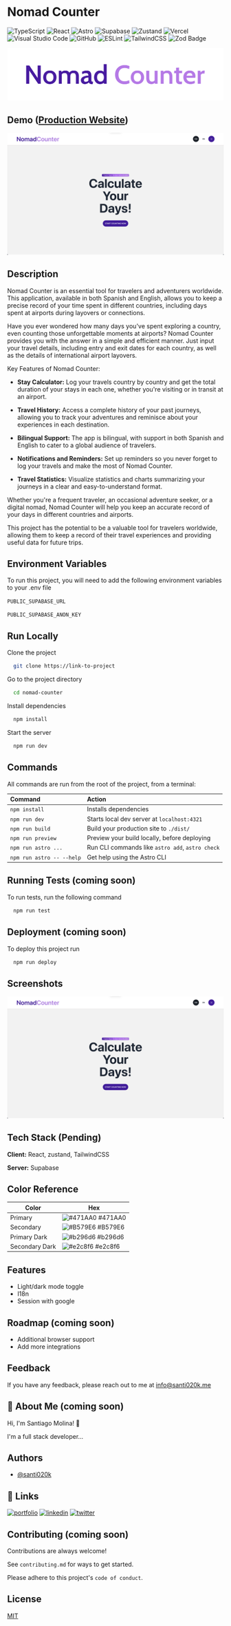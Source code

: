 # Nomad Counter

![TypeScript](https://img.shields.io/badge/typescript-%23007ACC.svg?style=for-the-badge&logo=typescript&logoColor=white)
![React](https://img.shields.io/badge/react-%2320232a.svg?style=for-the-badge&logo=react&logoColor=%2361DAFB)
![Astro](https://img.shields.io/badge/Astro-0C1222?style=for-the-badge&logo=astro&logoColor=FDFDFE)
![Supabase](https://img.shields.io/badge/Supabase-3ECF8E?style=for-the-badge&logo=supabase&logoColor=white)
![Zustand](https://img.shields.io/badge/zustand-%2320232a.svg?style=for-the-badge&logo=react&logoColor=%2361DAFB)
![Vercel](https://img.shields.io/badge/vercel-%23000000.svg?style=for-the-badge&logo=vercel&logoColor=white)
![Visual Studio Code](https://img.shields.io/badge/Visual%20Studio%20Code-0078d7.svg?style=for-the-badge&logo=visual-studio-code&logoColor=white)
![GitHub](https://img.shields.io/badge/github-%23121011.svg?style=for-the-badge&logo=github&logoColor=white)
![ESLint](https://img.shields.io/badge/ESLint-4B3263?style=for-the-badge&logo=eslint&logoColor=white)
![TailwindCSS](https://img.shields.io/badge/tailwindcss-%2338B2AC.svg?style=for-the-badge&logo=tailwind-css&logoColor=white)
![Zod Badge](https://img.shields.io/badge/Zod-3E67B1?style=for-the-badge&logo=zod&logoColor=white)

<!-- TODO: add vitest badge and others -->

<!-- Coming soon -->
![Logo](./public/assets/logo.webp)

## Demo ([Production Website](https://nomad.santi020k.me/))

![App Screenshot](./public/assets/screenshot.png)

## Description

Nomad Counter is an essential tool for travelers and adventurers worldwide. This application, available in both Spanish and English, allows you to keep a precise record of your time spent in different countries, including days spent at airports during layovers or connections.

Have you ever wondered how many days you've spent exploring a country, even counting those unforgettable moments at airports? Nomad Counter provides you with the answer in a simple and efficient manner. Just input your travel details, including entry and exit dates for each country, as well as the details of international airport layovers.

Key Features of Nomad Counter:

- **Stay Calculator:** Log your travels country by country and get the total duration of your stays in each one, whether you're visiting or in transit at an airport.

- **Travel History:** Access a complete history of your past journeys, allowing you to track your adventures and reminisce about your experiences in each destination.

- **Bilingual Support:** The app is bilingual, with support in both Spanish and English to cater to a global audience of travelers.

- **Notifications and Reminders:** Set up reminders so you never forget to log your travels and make the most of Nomad Counter.

- **Travel Statistics:** Visualize statistics and charts summarizing your journeys in a clear and easy-to-understand format.

Whether you're a frequent traveler, an occasional adventure seeker, or a digital nomad, Nomad Counter will help you keep an accurate record of your days in different countries and airports.
<!-- Coming soon -->
<!-- Download the app today and start counting your days of exploration around the world! -->

This project has the potential to be a valuable tool for travelers worldwide, allowing them to keep a record of their travel experiences and providing useful data for future trips.

## Environment Variables

To run this project, you will need to add the following environment variables to your .env file

`PUBLIC_SUPABASE_URL`

`PUBLIC_SUPABASE_ANON_KEY`

## Run Locally

Clone the project

```bash
  git clone https://link-to-project
```

Go to the project directory

```bash
  cd nomad-counter
```

Install dependencies

```bash
  npm install
```

Start the server

```bash
  npm run dev
```

## Commands

All commands are run from the root of the project, from a terminal:

| Command                   | Action                                           |
| :------------------------ | :----------------------------------------------- |
| `npm install`             | Installs dependencies                            |
| `npm run dev`             | Starts local dev server at `localhost:4321`      |
| `npm run build`           | Build your production site to `./dist/`          |
| `npm run preview`         | Preview your build locally, before deploying     |
| `npm run astro ...`       | Run CLI commands like `astro add`, `astro check` |
| `npm run astro -- --help` | Get help using the Astro CLI                     |

## Running Tests (coming soon)

To run tests, run the following command

```bash
  npm run test
```

## Deployment (coming soon)

To deploy this project run

```bash
  npm run deploy
```

## Screenshots

![App Screenshot](./public/assets/screenshot.png)

## Tech Stack (Pending)

**Client:** React, zustand, TailwindCSS

**Server:** Supabase

## Color Reference

| Color             | Hex                                                                |
| ----------------- | ------------------------------------------------------------------ |
| Primary | ![#471AA0](https://via.placeholder.com/10/471AA0?text=+) #471AA0 |
| Secondary | ![#B579E6](https://via.placeholder.com/10/B579E6?text=+) #B579E6 |
| Primary Dark | ![#b296d6](https://via.placeholder.com/10/b296d6?text=+) #b296d6 |
| Secondary Dark | ![#e2c8f6](https://via.placeholder.com/10/e2c8f6?text=+) #e2c8f6 |

## Features

- Light/dark mode toggle
- I18n
- Session with google

## Roadmap (coming soon)

- Additional browser support
- Add more integrations

## Feedback

If you have any feedback, please reach out to me at <info@santi020k.me>

## 🚀 About Me (coming soon)

Hi, I'm Santiago Molina! 👋

I'm a full stack developer...

## Authors

- [@santi020k](https://www.github.com/santi020k)

## 🔗 Links

[![portfolio](https://img.shields.io/badge/my_portfolio-000?style=for-the-badge&logo=ko-fi&logoColor=white)](https://santi020k.me/)
[![linkedin](https://img.shields.io/badge/linkedin-0A66C2?style=for-the-badge&logo=linkedin&logoColor=white)](https://www.linkedin.com/in/santi020k/)
[![twitter](https://img.shields.io/badge/twitter-1DA1F2?style=for-the-badge&logo=twitter&logoColor=white)](https://twitter.com/santi020k)

## Contributing (coming soon)

Contributions are always welcome!

See `contributing.md` for ways to get started.

Please adhere to this project's `code of conduct`.

## License

[MIT](https://choosealicense.com/licenses/mit/)
